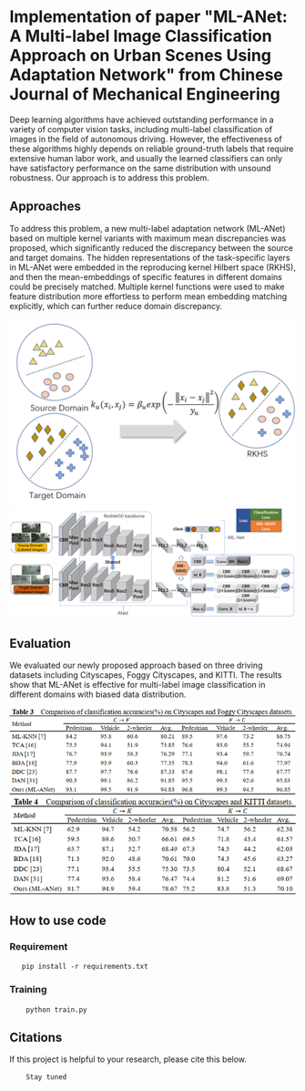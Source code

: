 # Implementation of paper "ML-ANet: A Multi-label Image Classification Approach on Urban Scenes Using Adaptation Network" from Chinese Journal of Mechanical Engineering

Deep learning algorithms have achieved outstanding performance in a variety of computer vision tasks, including multi-label classification of images in the field of autonomous driving. However, the effectiveness of these algorithms highly depends on reliable ground-truth labels that require extensive human labor work, and usually the learned classifiers can only have satisfactory performance on the same distribution with
unsound robustness. Our approach is to address this problem.

## Approaches

To address this problem, a new multi-label adaptation network (ML-ANet) based on multiple kernel variants with maximum mean discrepancies was proposed, which significantly reduced the discrepancy between the source and target domains. The hidden representations of the task-specific layers in ML-ANet were embedded in the reproducing kernel Hilbert space (RKHS), and then the mean-embeddings of specific features in different domains could be precisely matched. Multiple kernel functions were used to make feature distribution more effortless to perform mean embedding matching explicitly, which can further reduce domain discrepancy.

![avatar](info/info-1.jpg)
![avatar](info/network.jpg)

## Evaluation

We evaluated our newly proposed approach based on three driving datasets including Cityscapes, Foggy Cityscapes, and KITTI. The
results show that ML-ANet is effective for multi-label image classification in different domains with biased data distribution.

![avatar](info/info-2.jpg)
![avatar](info/info-3.jpg)

## How to use code
### Requirement

 ```
    pip install -r requirements.txt
```

### Training

```angular2
    python train.py
```

## Citations

If this project is helpful to your research, please cite this below.
```angular2
    Stay tuned
```

